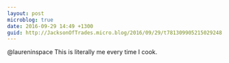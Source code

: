 ```yaml
---
layout: post
microblog: true
date: 2016-09-29 14:49 +1300
guid: http://JacksonOfTrades.micro.blog/2016/09/29/t781309905215029248.html
---
```

@laureninspace This is literally me every time I cook.
